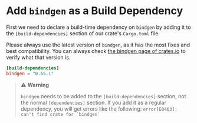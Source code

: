# Add `bindgen` as a Build Dependency

First we need to declare a build-time dependency on `bindgen` by adding it to
the `[build-dependencies]` section of our crate's `Cargo.toml` file.

Please always use the latest version of `bindgen`, as it has the most fixes and
best compatibility.
You can always check [the bindgen page of
crates.io](https://crates.io/crates/bindgen) to verify what that version is.

```toml
[build-dependencies]
bindgen = "0.65.1"
```

> ⚠️ **Warning**
>
> `bindgen` needs to be added to the `[build-dependencies]` section, not the normal
> `[dependencies]` section. If you add it as a regular dependency, you will get
> errors like the following: `` error[E0463]: can't find crate for `bindgen` ``
